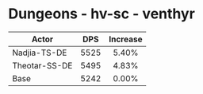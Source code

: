 # Dungeons - hv-sc - venthyr
| Actor | DPS | Increase |
|---|:---:|:---:|
|Nadjia-TS-DE|5525|5.40%|
|Theotar-SS-DE|5495|4.83%|
|Base|5242|0.00%|
